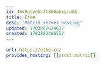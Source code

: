 ```yaml
---
id: 45v9gcyn5c3t366wbkyru6k
title: Etke
desc: 'Matrix server hosting'
updated: 1703882624637
created: 1703882486557
---
```


```yaml
url: https://etke.cc/
provides_hosting: [[prdct.matrix]]
```
